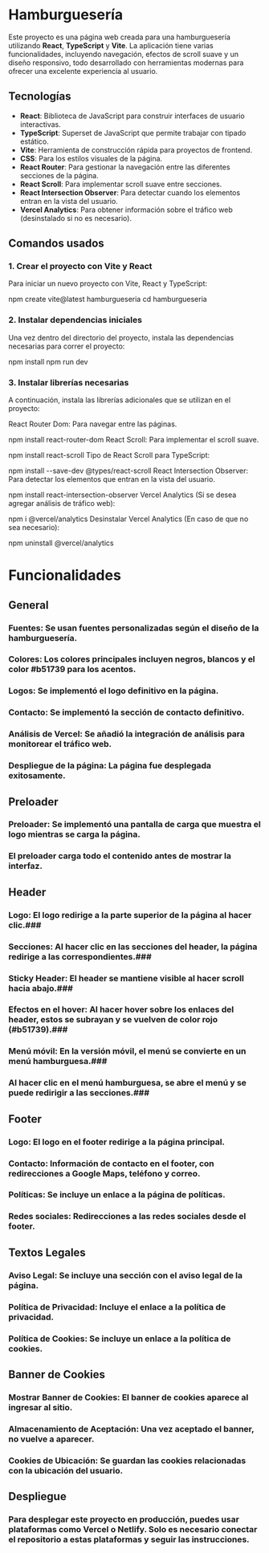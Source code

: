 # Hamburguesería

Este proyecto es una página web creada para una hamburguesería utilizando **React**, **TypeScript** y **Vite**. La aplicación tiene varias funcionalidades, incluyendo navegación, efectos de scroll suave y un diseño responsivo, todo desarrollado con herramientas modernas para ofrecer una excelente experiencia al usuario.

## Tecnologías

- **React**: Biblioteca de JavaScript para construir interfaces de usuario interactivas.
- **TypeScript**: Superset de JavaScript que permite trabajar con tipado estático.
- **Vite**: Herramienta de construcción rápida para proyectos de frontend.
- **CSS**: Para los estilos visuales de la página.
- **React Router**: Para gestionar la navegación entre las diferentes secciones de la página.
- **React Scroll**: Para implementar scroll suave entre secciones.
- **React Intersection Observer**: Para detectar cuando los elementos entran en la vista del usuario.
- **Vercel Analytics**: Para obtener información sobre el tráfico web (desinstalado si no es necesario).

## Comandos usados

### 1. **Crear el proyecto con Vite y React**

Para iniciar un nuevo proyecto con Vite, React y TypeScript: 

npm create vite@latest hamburgueseria
cd hamburgueseria

### 2. Instalar dependencias iniciales ###
Una vez dentro del directorio del proyecto, instala las dependencias necesarias para correr el proyecto:

npm install
npm run dev

### 3. Instalar librerías necesarias ###
A continuación, instala las librerías adicionales que se utilizan en el proyecto:

React Router Dom: Para navegar entre las páginas.

npm install react-router-dom
React Scroll: Para implementar el scroll suave.

npm install react-scroll
Tipo de React Scroll para TypeScript:

npm install --save-dev @types/react-scroll
React Intersection Observer: Para detectar los elementos que entran en la vista del usuario.

npm install react-intersection-observer
Vercel Analytics (Si se desea agregar análisis de tráfico web):

npm i @vercel/analytics
Desinstalar Vercel Analytics (En caso de que no sea necesario):

npm uninstall @vercel/analytics

# Funcionalidades #
  ## General ##
  ### Fuentes: Se usan fuentes personalizadas según el diseño de la hamburguesería. ###
  ### Colores: Los colores principales incluyen negros, blancos y el color #b51739 para los acentos. ###
  ### Logos: Se implementó el logo definitivo en la página. ###
  ### Contacto: Se implementó la sección de contacto definitivo. ###
  ### Análisis de Vercel: Se añadió la integración de análisis para monitorear el tráfico web. ###
  ### Despliegue de la página: La página fue desplegada exitosamente. ###

  ## Preloader ##
  ### Preloader: Se implementó una pantalla de carga que muestra el logo mientras se carga la página.
  ### El preloader carga todo el contenido antes de mostrar la interfaz. ###

  ## Header ##
  ### Logo: El logo redirige a la parte superior de la página al hacer clic.###
  ### Secciones: Al hacer clic en las secciones del header, la página redirige a las correspondientes.###
  ### Sticky Header: El header se mantiene visible al hacer scroll hacia abajo.###
  ### Efectos en el hover: Al hacer hover sobre los enlaces del header, estos se subrayan y se vuelven de color rojo (#b51739).###
  ### Menú móvil: En la versión móvil, el menú se convierte en un menú hamburguesa.###
  ### Al hacer clic en el menú hamburguesa, se abre el menú y se puede redirigir a las secciones.###

  ## Footer ##
  ### Logo: El logo en el footer redirige a la página principal. ###
  ### Contacto: Información de contacto en el footer, con redirecciones a Google Maps, teléfono y correo. ###
  ### Políticas: Se incluye un enlace a la página de políticas. ###
  ### Redes sociales: Redirecciones a las redes sociales desde el footer. ### 

  ## Textos Legales ##
  ### Aviso Legal: Se incluye una sección con el aviso legal de la página. ###
  ### Política de Privacidad: Incluye el enlace a la política de privacidad. ###
  ### Política de Cookies: Se incluye un enlace a la política de cookies. ###

  ## Banner de Cookies ##
  ### Mostrar Banner de Cookies: El banner de cookies aparece al ingresar al sitio. ###
  ### Almacenamiento de Aceptación: Una vez aceptado el banner, no vuelve a aparecer. ###
  ### Cookies de Ubicación: Se guardan las cookies relacionadas con la ubicación del usuario. ###

  ## Despliegue ##
  ### Para desplegar este proyecto en producción, puedes usar plataformas como Vercel o Netlify. Solo es necesario conectar el repositorio a estas plataformas y seguir las instrucciones. ###